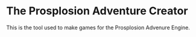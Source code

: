 The Prosplosion Adventure Creator
===========================

This is the tool used to make games for the Prosplosion Advenure Engine.
